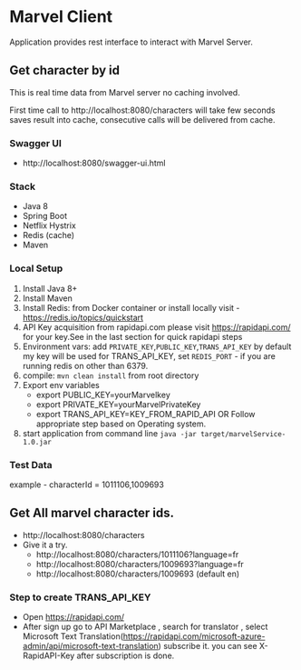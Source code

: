 
# Marvel Client
Application provides rest interface to interact with Marvel Server.

## Get character by id
This is real time data from Marvel server no caching involved.

First time call to http://localhost:8080/characters will take few seconds
saves result into cache, consecutive calls will be delivered from cache.

### Swagger UI
- http://localhost:8080/swagger-ui.html

### Stack
- Java 8
- Spring Boot
- Netflix Hystrix
- Redis (cache)
- Maven

### Local Setup
1. Install Java 8+
2. Install Maven
3. Install Redis: from Docker container or install locally
   visit - https://redis.io/topics/quickstart
4. API Key acquisition from rapidapi.com
   please visit https://rapidapi.com/ for your key.See in the last section for quick rapidapi steps
5. Environment vars: add ```PRIVATE_KEY```,```PUBLIC_KEY```,```TRANS_API_KEY```
   by default my key will be used for TRANS_API_KEY,
   set ```REDIS_PORT``` - if you are running redis on other than 6379.
7. compile:  ```mvn clean install``` from root directory
8. Export env variables
   - export PUBLIC_KEY=yourMarvelkey
   - export PRIVATE_KEY=yourMarvelPrivateKey
   - export TRANS_API_KEY=KEY_FROM_RAPID_API
   OR Follow appropriate step based on Operating system.
9. start application from command line ```java -jar target/marvelService-1.0.jar```

### Test Data
example - characterId = 1011106,1009693
## Get All marvel character ids.
- http://localhost:8080/characters
- Give it a try.
    - http://localhost:8080/characters/1011106?language=fr
    - http://localhost:8080/characters/1009693?language=fr
    - http://localhost:8080/characters/1009693 (default en)

### Step to create TRANS_API_KEY
- Open https://rapidapi.com/
- After sign up go to API Marketplace , search for translator , 
select Microsoft Text Translation(https://rapidapi.com/microsoft-azure-admin/api/microsoft-text-translation)
subscribe it. 
you can see X-RapidAPI-Key after subscription is done.